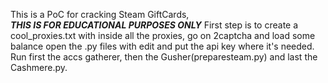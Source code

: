 This is a PoC for cracking Steam GiftCards,<br>
***THIS IS FOR EDUCATIONAL PURPOSES ONLY***
First step is to create a cool_proxies.txt with inside all the proxies,
go on 2captcha and load some balance
open the .py files with edit and put the api key where it's needed.
Run first the accs gatherer, then the Gusher(preparesteam.py) and last the Cashmere.py.
